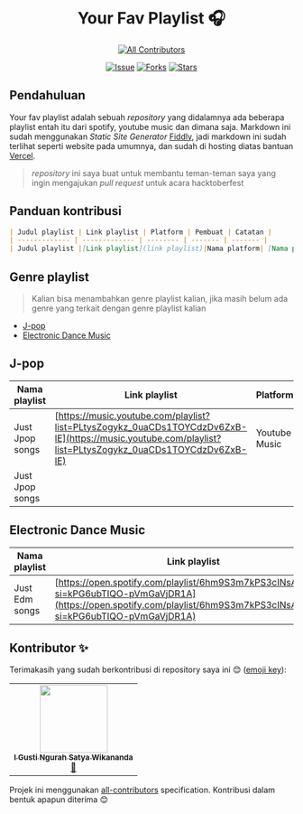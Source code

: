 <div align="center">

# Your Fav Playlist 🎧

<!-- ALL-CONTRIBUTORS-BADGE:START - Do not remove or modify this section -->
[![All Contributors](https://img.shields.io/badge/all_contributors-1-orange.svg?style=flat-square)](#contributors-)
<!-- ALL-CONTRIBUTORS-BADGE:END -->

[![Issue](https://img.shields.io/github/issues/satyawikananda/your-fav-playlist)](https://img.shields.io/github/issues/satyawikananda/your-fav-playlist)
[![Forks](https://img.shields.io/github/forks/satyawikananda/your-fav-playlist)](https://img.shields.io/github/forks/satyawikananda/your-fav-playlist)
[![Stars](https://img.shields.io/github/stars/satyawikananda/your-fav-playlist)](https://img.shields.io/github/stars/satyawikananda/your-fav-playlist)

</div>

## Pendahuluan

Your fav playlist adalah sebuah _repository_ yang didalamnya ada beberapa playlist entah itu dari spotify, youtube music dan dimana saja. Markdown ini sudah menggunakan _Static Site Generator_ [Fiddly](https://fiddly.netlify.app/), jadi markdown ini sudah terlihat seperti website pada umumnya, dan sudah di hosting diatas bantuan [Vercel](https://vercel.com).

> _repository_ ini saya buat untuk membantu teman-teman saya yang ingin mengajukan _pull request_ untuk acara hacktoberfest

## Panduan kontribusi

```markdown
| Judul playlist | Link playlist | Platform | Pembuat | Catatan | 
| ------------- | ------------- | -------- | ------- | ------- |
| Judul playlist |[Link playlist](link playlist)|Nama platform| [Nama pembuat playlist](url akun github mu), jika tidak ada akun github, bisa dikosongkan | Jika ada catatan silahkan diisi, kalau tidak bisa, isi dengan (-) |
```

## Genre playlist

> Kalian bisa menambahkan genre playlist kalian, jika masih belum ada genre yang terkait dengan genre playlist kalian

- [J-pop](#j-pop)
- [Electronic Dance Music](#electronic-dance-music)

## J-pop

| Nama playlist | Link playlist | Platform | Pembuat | Catatan | 
| ------------- | ------------- | -------- | ------- | ------- |
| Just Jpop songs |[https://music.youtube.com/playlist?list=PLtysZogykz_0uaCDs1TOYCdzDv6ZxB-lE](https://music.youtube.com/playlist?list=PLtysZogykz_0uaCDs1TOYCdzDv6ZxB-lE)|Youtube Music| [Satya Wikananda](https://github.com/satyawikananda) | - |
| Just Jpop songs |

## Electronic Dance Music

| Nama playlist | Link playlist | Platform | Pembuat | Catatan |
| ------------- | ------------- | -------- | ------- | ------- |
| Just Edm songs |[https://open.spotify.com/playlist/6hm9S3m7kPS3cINsADLvWv?si=kPG6ubTIQO-pVmGaVjDR1A](https://open.spotify.com/playlist/6hm9S3m7kPS3cINsADLvWv?si=kPG6ubTIQO-pVmGaVjDR1A)|Spotify| [Satya Wikananda](https://github.com/satyawikananda) | - |


## Kontributor ✨

Terimakasih yang sudah berkontribusi di repository saya ini 😊 ([emoji key](https://allcontributors.org/docs/en/emoji-key)):

<!-- ALL-CONTRIBUTORS-LIST:START - Do not remove or modify this section -->
<!-- prettier-ignore-start -->
<!-- markdownlint-disable -->
<table>
  <tr>
    <td align="center"><a href="https://satyawikananda.tech"><img src="https://avatars1.githubusercontent.com/u/33148052?v=4" width="120px;" alt=""/><br /><sub><b>I Gusti Ngurah Satya Wikananda</b></sub></a><br /><a href="#maintenance-satyawikananda" title="Maintenance">🚧</a></td>
  </tr>
</table>

<!-- markdownlint-enable -->
<!-- prettier-ignore-end -->
<!-- ALL-CONTRIBUTORS-LIST:END -->

Projek ini menggunakan [all-contributors](https://github.com/all-contributors/all-contributors) specification. Kontribusi dalam bentuk apapun diterima 😊